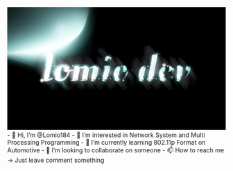 <div align="center">
  <img src="https://github.com/Lomio184/Lomio184/blob/main/lomio_logo.gif"/>
</div>
- 👋 Hi, I’m @Lomio184
- 👀 I’m interested in Network System and Multi Processing Programming
- 🌱 I’m currently learning 802.11p Format on Automotive 
- 💞️ I’m looking to collaborate on someone
- 📫 How to reach me -> Just leave comment something

<!---
Lomio184/Lomio184 is a ✨ special ✨ repository because its `README.md` (this file) appears on your GitHub profile.
You can click the Preview link to take a look at your changes.
--->

